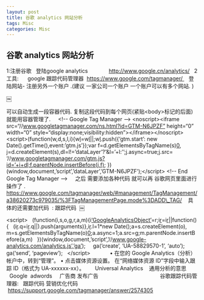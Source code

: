 ```yaml
---
layout: post
title: 谷歌 analytics 网站分析
tags: Misc
categories: Misc
---
```


## 谷歌 analytics 网站分析
1:注册谷歌
 
登陆google analytics              http://www.google.cn/analytics/
 
2 工具:      google 跟踪代码管理器  https://www.google.com/tagmanager/  
 
登陆网站- 注册另外一个账户 .(建议 一家公司一个账户 一个账户可以有多个网站. )


￼

可以自动生成一段容器代码. 
复制这段代码到每个网页(紧贴\<body\>标记的后面)就能用容器管理了.
 
 
\<!-- Google Tag Manager --\>
\<noscript\>\<iframe src=“//www.googletagmanager.com/ns.html?id=GTM-N6JPZF”
height=“0” width=“0” style=“display:none;visibility:hidden”\>\</iframe\>\</noscript\>
\<script\>(function(w,d,s,l,i){w[l]()=w[l]()||[]();w[l]().push({‘gtm.start’:
new Date().getTime(),event:’gtm.js’});var f=d.getElementsByTagName(s)[0](),
j=d.createElement(s),dl=l!=’dataLayer’?’&l=’+l:’’;j.async=true;j.src=
‘//www.googletagmanager.com/gtm.js?id=’+i+dl;f.parentNode.insertBefore(j,f);
})(window,document,’script’,’dataLayer’,’GTM-N6JPZF’);\</script\>
\<!-- End Google Tag Manager --\>
 
 
之后 需要添加各种代码 就可以再 谷歌网页里面进行操作了 .
https://www.google.com/tagmanager/web/#management/TagManagement/a38620273c979035/%3FTagManagementPage.mode%3DADD\_TAG/
 
 具体的还需要加代码  : 跟踪代码  
￼



\<script\>
  (function(i,s,o,g,r,a,m){i[‘GoogleAnalyticsObject’]()=r;i[r]()=i[r]()||function(){
  (i[r]().q=i[r]().q||[]()).push(arguments)},i[r]().l=1\*new Date();a=s.createElement(o),
  m=s.getElementsByTagName(o)[0]();a.async=1;a.src=g;m.parentNode.insertBefore(a,m)
  })(window,document,’script’,’//www.google-analytics.com/analytics.js’,’ga’);
 
  ga(‘create’, ‘UA-58829570-1’, ‘auto’);
  ga(‘send’, ‘pageview’);
 
\</script\>
 
 
 
 
 
 
• 在您的 Google Analytics（分析）帐户中，转到“管理”。
• 点击媒体资源设置。
在“网络媒体资源 ID”字段中输入跟踪 ID（格式为 UA-xxxxxx-xx）。
 
 
 
Universal Analytics    通用分析的意思
 
 
 
 
Google  adwords     广告商 发布广告
 
 
 
 
 
 
 
 
 
 
 
 
 
 
 
 
        谷歌跟踪代码管理器:   跟踪代码 营销优化代码
 https://support.google.com/tagmanager/answer/2574305
 
 
  
 






























